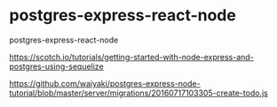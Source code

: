 # postgres-express-react-node
postgres-express-react-node

https://scotch.io/tutorials/getting-started-with-node-express-and-postgres-using-sequelize

https://github.com/waiyaki/postgres-express-node-tutorial/blob/master/server/migrations/20160717103305-create-todo.js